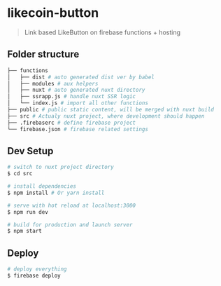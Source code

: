 # likecoin-button

> Link based LikeButton on firebase functions + hosting

## Folder structure
```bash
├── functions
│   ├── dist # auto generated dist ver by babel
│   ├── modules # aux helpers
│   ├── nuxt # auto generated nuxt directory
│   ├── ssrapp.js # handle nuxt SSR logic
│   └── index.js # import all other functions
├── public # public static content, will be merged with nuxt build
├── src # Actualy nuxt project, where development should happen
├── .firebaserc # define firebase project
└── firebase.json # firebase related settings
```
## Dev Setup

``` bash
# switch to nuxt project directory
$ cd src

# install dependencies
$ npm install # Or yarn install

# serve with hot reload at localhost:3000
$ npm run dev

# build for production and launch server
$ npm start
```

## Deploy

``` bash
# deploy everything
$ firebase deploy
```

